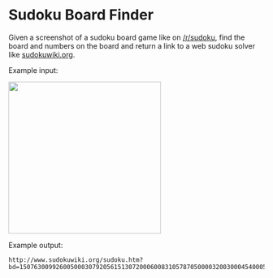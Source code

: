 # Sudoku Board Finder

Given a screenshot of a sudoku board game like on [/r/sudoku](https://www.reddit.com/r/sudoku/), 
find the board and numbers on the board and return a link to a web sudoku solver like [sudokuwiki.org](sudokuwiki.org).

Example input:

<img src="https://i.redd.it/gqg09x5yaxl11.png" width=300>

Example output:

```
http://www.sudokuwiki.org/sudoku.htm?bd=150763009926005000307920561513072000600831057870500003200300045400050802705200006
```
